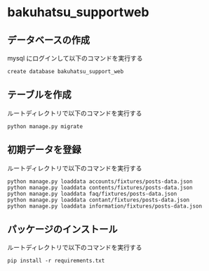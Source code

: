 # bakuhatsu_supportweb

## データベースの作成

mysql にログインして以下のコマンドを実行する

```
create database bakuhatsu_support_web
```

## テーブルを作成

ルートディレクトリで以下のコマンドを実行する

```
python manage.py migrate
```

## 初期データを登録

ルートディレクトリで以下のコマンドを実行する

```
python manage.py loaddata accounts/fixtures/posts-data.json
python manage.py loaddata contents/fixtures/posts-data.json
python manage.py loaddata faq/fixtures/posts-data.json
python manage.py loaddata contant/fixtures/posts-data.json
python manage.py loaddata information/fixtures/posts-data.json
```

## パッケージのインストール

ルートディレクトリで以下のコマンドを実行する

```
pip install -r requirements.txt
```
